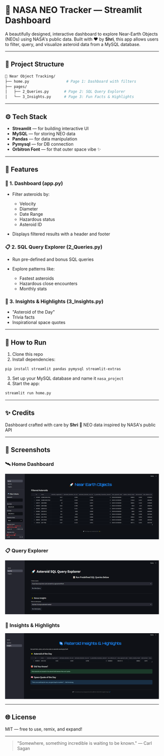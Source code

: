 # 🚀 NASA NEO Tracker — Streamlit Dashboard

A beautifully designed, interactive dashboard to explore Near-Earth Objects (NEOs) using NASA's public data. Built with ❤️ by **Shri**, this app allows users to filter, query, and visualize asteroid data from a MySQL database.

---

## 🌌 Project Structure

```bash
📁 Near Object Tracking/
├── home.py                 # Page 1: Dashboard with filters
├── pages/
│   ├── 2_Queries.py       # Page 2: SQL Query Explorer
│   └── 3_Insights.py      # Page 3: Fun Facts & Highlights
```

---

## ⚙️ Tech Stack

* **Streamlit** — for building interactive UI
* **MySQL** — for storing NEO data
* **Pandas** — for data manipulation
* **Pymysql** — for DB connection
* **Orbitron Font** — for that outer space vibe ✨

---

## 📄 Features

### 🔎 1. Dashboard (app.py)

* Filter asteroids by:

  * Velocity
  * Diameter
  * Date Range
  * Hazardous status
  * Asteroid ID
* Displays filtered results with a header and footer

### 📋 2. SQL Query Explorer (2\_Queries.py)

* Run pre-defined and bonus SQL queries
* Explore patterns like:

  * Fastest asteroids
  * Hazardous close encounters
  * Monthly stats

### 🌠 3. Insights & Highlights (3\_Insights.py)

* "Asteroid of the Day"
* Trivia facts
* Inspirational space quotes

---

## 💾 How to Run

1. Clone this repo
2. Install dependencies:

```bash
pip install streamlit pandas pymysql streamlit-extras
```

3. Set up your MySQL database and name it `nasa_project`
4. Start the app:

```bash
streamlit run home.py
```

---

## ✨ Credits

Dashboard crafted with care by **Shri** 🐾
NEO data inspired by NASA's public API

---

## 📸 Screenshots


### 🛰️ Home Dashboard
![Home](home.PNG)

### 📋 Query Explorer
![Page 2](page%202.PNG)

### 🌌 Insights & Highlights
![Page 3](page%203.PNG)

---

## 🌐 License

MIT — free to use, remix, and expand!

---

> "Somewhere, something incredible is waiting to be known." — Carl Sagan
